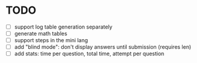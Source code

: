 TODO
====

- [ ] support log table generation separately
- [ ] generate math tables
- [ ] support steps in the mini lang
- [ ] add "blind mode": don't display answers until submission (requires len)
- [ ] add stats: time per question, total time, attempt per question
